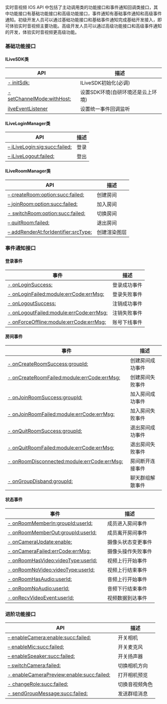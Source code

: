 实时音视频 IOS API 中包括了主动调用类的功能接口和事件通知回调类接口，其中功能接口有基础功能接口和高级功能接口，事件通知有基础事件通知和高级事件通知。初级开发人员可以通过基础功能接口和基础事件通知完成基础开发接入，即可体验实时音视频主要功能。高级开发人员可以通过高级功能接口和高级事件通知的开发，体验实时音视频更高级功能。

### 基础功能接口

#### ILiveSDK类
| API                   |  描述            |
| -------------------- | -------- |
| [- initSdk:](./基础功能接口.md#初始化)     | ILiveSDK初始化(必调) |
| [- setChannelMode:withHost:](./基础功能接口.md#设置SDK环境) | 设置SDK环境(自研环境还是云上环境) |
| [ilveEventListener](./基础功能接口.md#设置事件回调监听) | 设置统一事件回调监听 |

#### ILiveLoginManager类
| API                   |  描述            |
| -------------------- | -------- |
| [– iLiveLogin:sig:succ:failed:](./基础功能接口.md#登录)     | 登录 |
| [– iLiveLogout:failed:](./基础功能接口.md#登出)     | 登出 |

#### ILiveRoomManager类
| API                   |  描述            |
| -------------------- | -------- |
| [– createRoom:option:succ:failed:](./基础功能接口.md#创建房间)     | 创建房间 |
| [– joinRoom:option:succ:failed:](./基础功能接口.md#加入房间)     | 加入房间 |
| [- switchRoom:option:succ:failed:](./基础功能接口.md#切换房间)     | 切换房间 |
| [– quitRoom:failed:](./基础功能接口.md#退出房间)     | 退出房间 |
| [– addRenderAt:forIdentifier:srcType:](./基础功能接口.md#创建渲染图层)     | 创建渲染图层|


### 事件通知接口

#### 登录事件

| 事件                   |  描述            |
| -------------------- | -------- |
| [- onLoginSuccess:](./事件通知接口.md#登录成功事件onloginsuccess)     | 登录成功事件 |
| [- onLoginFailed:module:errCode:errMsg:](./事件通知接口.md#登录失败事件onloginfailed)     | 登录失败事件 |
| [- onLogoutSuccess:](./事件通知接口.md#注销成功事件onlogoutsuccess)     | 注销成功事件 |
| [- onLogoutFailed:module:errCode:errMsg:](./事件通知接口.md#注销失败事件onlogoutfailed)     |  注销失败事件 |
| [- onForceOffline:module:errCode:errMsg:](./事件通知接口.md#帐号下线事件onforceoffline)     | 账号下线事件 |

#### 房间事件
| 事件                   |  描述            |
| -------------------- | -------- |
| [- onCreateRoomSuccess:groupId:](./事件通知接口.md#创建房间成功事件oncreateroomsuccess)     | 创建房间成功事件 |
| [- onCreateRoomFailed:module:errCode:errMsg:](./事件通知接口.md#创建房间失败事件oncreateroomfailed)     | 创建房间失败事件 |
| [- onJoinRoomSuccess:groupId:](./事件通知接口.md#加入房间成功事件onjoinroomsuccess)     | 加入房间成功事件 |
| [- onJoinRoomFailed:module:errCode:errMsg:](./事件通知接口.md#加入房间失败事件onjoinroomfailed)     | 加入房间失败事件 |
| [- onQuitRoomSuccess:groupId:](./事件通知接口.md#退出房间成功事件onquitroomsuccess)     | 退出房间成功事件 |
| [- onQuitRoomFailed:module:errCode:errMsg:](./事件通知接口.md#退出房间失败事件onquitroomfailed)     | 退出房间失败事件 |
| [- onRoomDisconnected:module:errCode:errMsg:](./事件通知接口.md#房间断开连接事件onroomdisconnected)     | 房间断开连接事件 |
| [- onGroupDisband:groupId:](./事件通知接口.md#聊天群组解散事件ongroupdisband)     | 聊天群组解散事件 |

#### 状态事件
| 事件                   |  描述            |
| -------------------- | -------- |
| [- onRoomMemberIn:groupId:userId:](./事件通知接口.md#成员进入房间回调onroommemberin)     | 成员进入房间事件 |
| [- onRoomMemberOut:groupId:userId:](./事件通知接口.md#成员离开房间事件onroommemberout)     | 成员离开房间事件 |
| [- onCameraUpdate:enable:](./事件通知接口.md#摄像头状态变更事件oncameraupdate)     | 摄像头状态变更事件 |
| [- onCameraFailed:errCode:errMsg:](./事件通知接口.md#摄像头操作失败oncamerafailed)     | 摄像头操作失败事件 |
| [- onRoomHasVideo:videoType:userId:](./事件通知接口.md#视频上行开始事件onroomhasvideo)     | 视频上行开始事件 |
| [- onRoomNoVideo:videoType:userId:](./事件通知接口.md#视频上行结束事件onroomnovideo)     | 视频上行结束事件 |
| [- onRoomHasAudio:userId:](./事件通知接口.md#音频上行开始事件onroomhasaudios)     | 音频上行开始事件 |
| [- onRoomNoAudio:userId:](./事件通知接口.md#音频上行结束事件onroomnoaudio)     | 音频下行结束事件 |
| [- onRecvVideoEvent:userId:](./事件通知接口.md#视频数据到达事件onrecvvideoevent)     | 视频数据到达事件 |

### 进阶功能接口

| API                   |  描述            |
| -------------------- | -------- |
| [– enableCamera:enable:succ:failed:](./高级功能接口.md#开关相机)     | 开关相机|
| [– enableMic:succ:failed:](./高级功能接口.md#开关麦克风)     | 开关麦克风|
| [– enableSpeaker:succ:failed:](./高级功能接口.md#开关扬声器)     | 开关扬声器|
| [– switchCamera:failed:](./高级功能接口.md#切换相机方向)     | 切换相机方向|
| [- enableCameraPreview:enable:succ:failed:](./高级功能接口.md#打开相机预览)   | 打开相机预览 |
| [- changeRole:succ:failed:](./高级功能接口.md#开始推流)   | 切换音视频角色 |
| [- sendGroupMessage:succ:failed:](./高级功能接口.md#停止录制)     | 发送群组消息 |

